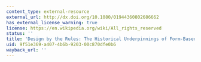 ```yaml
---
content_type: external-resource
external_url: http://dx.doi.org/10.1080/01944360802686662
has_external_license_warning: true
license: https://en.wikipedia.org/wiki/All_rights_reserved
status: ''
title: 'Design by the Rules: The Historical Underpinnings of Form-Based Codes'
uid: 9f51e369-a407-4b6b-9203-00c870dfe0b6
wayback_url: ''
---
```

